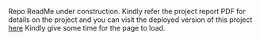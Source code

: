 Repo ReadMe under construction.
Kindly refer the project report PDF for details on the project and you can visit the deployed version of this project <a href = 'https://lead-scoring.herokuapp.com'/>here</a>
Kindly give some time for the page to load.
